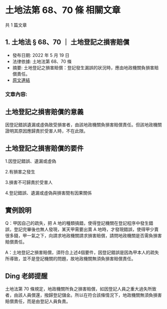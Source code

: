 # 土地法第 68、70 條 相關文章

共 1 篇文章

## 1. 土地法 § 68、70 ｜ 土地登記之損害賠償

- 發布日期: 2022 年 5 月 19 日
- 法律依據: 土地法第 68、70 條
- 摘要: 土地登記之損害賠償：登記發生漏誤的狀況時，應由地政機關負損害賠償責任。
- [原文連結](https://www.jasper-realestate.com/%e5%9c%9f%e5%9c%b0%e7%99%bb%e8%a8%98%e4%b9%8b%e6%90%8d%e5%ae%b3%e8%b3%a0%e5%84%9f/)

### 文章內容:

## 土地登記之損害賠償的意義

因登記錯誤遺漏或虛偽致受損害者，由該地政機關負損害賠償責任。但該地政機關證明其原因應歸責於受害人時，不在此限。

## 土地登記之損害賠償的要件

1.因登記錯誤、遺漏或虛偽

2.有損害之發生

3.損害不可歸責於受害人

4.登記錯誤、遺漏或虛偽與損害間有因果關係

## 實例說明

Q：甲因自己的疏失，把 A 地的種類搞錯，使得登記機關在登記程序中發生錯誤，登記完畢後也無人發現，某天甲需要出賣 A 地時，才發現錯誤，使得甲少賣很多錢，甲一氣之下，向請求地政機關請求損害賠償，請問地政機關是否需負損害賠償責任。

A：土地登記之損害賠償，須符合上述4個要件，因登記錯誤是因為甲本人的疏失所導致，並不是登記機關的問題，故地政機關無須負損害賠償責任。

## Ding 老師提醒

土地法第 70 條規定，地政機關所負之損害賠償，如因登記人員之重大過失所致者，由該人員償還，撥歸登記儲金。所以在符合該條情況下，地政機關無須負損害賠償責任，而是由登記人員負責。